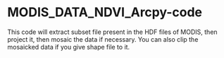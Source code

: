 # MODIS_DATA_NDVI_Arcpy-code
This code will extract subset file present in the HDF files of MODIS, then project it, then mosaic the data if necessary. You can also clip the mosaicked data if you give shape file to it.
